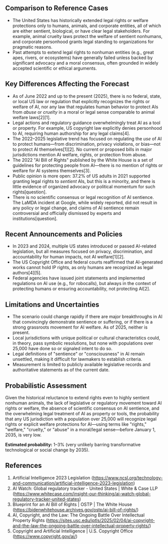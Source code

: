 ## Comparison to Reference Cases

- The United States has historically extended legal rights or welfare protections only to humans, animals, and corporate entities, all of which are either sentient, biological, or have clear legal stakeholders. For example, animal cruelty laws protect the welfare of sentient nonhumans, and corporate personhood grants legal standing to organizations for pragmatic reasons.
- Past attempts to extend legal rights to nonhuman entities (e.g., great apes, rivers, or ecosystems) have generally failed unless backed by significant advocacy and a moral consensus, often grounded in widely accepted scientific or ethical arguments.

## Key Differences Affecting the Forecast

- As of June 2022 and up to the present (2025), there is no federal, state, or local US law or regulation that explicitly recognizes the rights or welfare of AI, nor any law that regulates human behavior to protect AIs from *abuse* or *cruelty* in a moral or legal sense comparable to animal welfare laws[2][1].
- Legal actions and regulatory guidance overwhelmingly treat AI as a tool or property. For example, US copyright law explicitly denies personhood to AI, requiring human authorship for any legal claims[4].
- The 2022–2025 legislative trend has focused on regulating the *use* of AI to protect humans—from discrimination, privacy violations, or bias—not to protect AI themselves[1][2]. No current or proposed bills in major jurisdictions mention AI welfare, rights, or protection from abuse.
- The 2022 "AI Bill of Rights" published by the White House is a set of guidelines for protecting people from AI—there is no mention of rights or welfare for AI systems themselves[3].
- Public opinion is more open: 37.2% of US adults in 2021 supported granting legal rights to *sentient* AIs, but this is a minority, and there is little evidence of organized advocacy or political momentum for such rights[question].
- There is no scientific consensus or legal recognition of AI sentience. The LaMDA incident at Google, while widely reported, did not result in any policy or legal change, and claims of AI sentience remain controversial and officially dismissed by experts and institutions[question].

## Recent Announcements and Policies

- In 2023 and 2024, multiple US states introduced or passed AI-related legislation, but all measures focused on privacy, discrimination, and accountability for human impacts, not AI welfare[1][2].
- The US Copyright Office and federal courts reaffirmed that AI-generated works cannot hold IP rights, as only humans are recognized as legal authors[4][5].
- Federal agencies have issued joint statements and implemented regulations on AI use (e.g., for robocalls), but always in the context of protecting humans or ensuring accountability, not protecting AI[2].

## Limitations and Uncertainties

- The scenario could change rapidly if there are major breakthroughs in AI that convincingly demonstrate sentience or suffering, or if there is a strong grassroots movement for AI welfare. As of 2025, neither is present.
- Local jurisdictions with unique political or cultural characteristics could, in theory, pass symbolic resolutions, but none with populations over 25,000 have done so or signaled intent to do so.
- Legal definitions of "sentience" or "consciousness" in AI remain unsettled, making it difficult for lawmakers to establish criteria.
- Measurement is limited to publicly available legislative records and authoritative statements as of the current date.

## Probabilistic Assessment

Given the historical reluctance to extend rights even to highly sentient nonhuman animals, the lack of legislative or regulatory movement toward AI rights or welfare, the absence of scientific consensus on AI sentience, and the overwhelming legal treatment of AI as property or tools, the probability that any US jurisdiction with a population over 25,000 will recognize legal rights or explicit welfare protections for AI—using terms like "rights," "welfare," "cruelty," or "abuse" in a moral/legal sense—before January 1, 2035, is very low.

**Estimated probability:** 1–3% (very unlikely barring transformative technological or social change by 2035).

## References

1. Artificial Intelligence 2023 Legislation (https://www.ncsl.org/technology-and-communication/artificial-intelligence-2023-legislation)
2. AI Watch: Global regulatory tracker - United States | White & Case LLP (https://www.whitecase.com/insight-our-thinking/ai-watch-global-regulatory-tracker-united-states)
3. Blueprint for an AI Bill of Rights | OSTP | The White House (https://bidenwhitehouse.archives.gov/ostp/ai-bill-of-rights/)
4. AI, Copyright, and the Law: The Ongoing Battle Over Intellectual Property Rights (https://sites.usc.edu/iptls/2025/02/04/ai-copyright-and-the-law-the-ongoing-battle-over-intellectual-property-rights/)
5. Copyright and Artificial Intelligence | U.S. Copyright Office (https://www.copyright.gov/ai/)